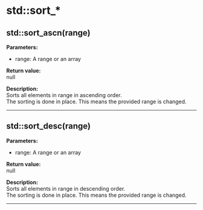 # std::sort_*

## std::sort_ascn(range)
**Parameters:** 
* range: A range or an array

**Return value:**   
null  

**Description:**     
Sorts all elements in range in ascending order.  
The sorting is done in place. This means the provided range is changed.  

---



## std::sort_desc(range)
**Parameters:** 
* range: A range or an array

**Return value:**   
null  

**Description:**     
Sorts all elements in range in descending order.  
The sorting is done in place. This means the provided range is changed.  

---